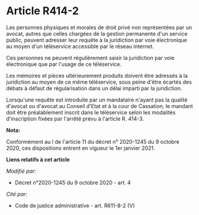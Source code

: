 # Article R414-2

Les personnes physiques et morales de droit privé non représentées par un avocat, autres que celles chargées de la gestion
permanente d'un service public, peuvent adresser leur requête à la juridiction par voie électronique au moyen d'un
téléservice accessible par le réseau internet.

Ces personnes ne peuvent régulièrement saisir la juridiction par voie électronique que par l'usage de ce téléservice.

Les mémoires et pièces ultérieurement produits doivent être adressés à la juridiction au moyen de ce même téléservice, sous
peine d'être écartés des débats à défaut de régularisation dans un délai imparti par la juridiction.

Lorsqu'une requête est introduite par un mandataire n'ayant pas la qualité d'avocat ou d'avocat au Conseil d'Etat et à la
cour de Cassation, le mandant doit être préalablement inscrit dans le téléservice selon les modalités d'inscription fixées
par l'arrêté prévu à l'article R. 414-3.

**Nota:**

Conformément au I de l'article 11 du décret n° 2020-1245 du 9 octobre 2020, ces dispositions entrent en vigueur le 1er
janvier 2021.

**Liens relatifs à cet article**

_Modifié par_:

  - Décret n°2020-1245 du 9 octobre 2020 - art. 4

_Cité par_:

  - Code de justice administrative - art. R611-8-2 (V)
